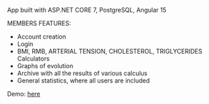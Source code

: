App built with ASP.NET CORE 7, PostgreSQL, Angular 15

MEMBERS FEATURES:

- Account creation
- Login
- BMI, RMB, ARTERIAL TENSION, CHOLESTEROL, TRIGLYCERIDES Calculators
- Graphs of evolution
- Archive with all the results of various calculus
- General statistics, where all users are included

Demo: [here](https://fitmetricshub.fly.dev/)
